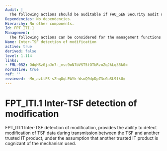 ```yaml
---
Audit: |
  The following actions should be auditable if FAU_GEN Security audit data generation is included in the PP, PP-Module, functional package or ST: a) minimal: the detection of modification of transmitted TSF data; b) basic: the action taken upon detection of modification of transmitted TSF data.
Dependencies: No dependencies.
Hierarchy: No other components.
Id: FPT_ITI.1
Management: |
  The following actions can be considered for the management functions in FMT: a) there are no management activities foreseen.
Name: Inter-TSF detection of modification
active: true
derived: false
level: 1.114
links:
- FML-052: OdqHSzGjaJn7-_msc9oN7bVST5tOTbRzoZqJkLq35k0=
normative: true
ref: ''
reviewed: -Mn_azLtPS-sZhqOqLPAYk-WsoQ9dpDpZ3cGuSL9fkU=
---
```


# FPT_ITI.1 Inter-TSF detection of modification

FPT_ITI.1 Inter-TSF detection of modification, provides the ability to detect modification of TSF data during transmission between the TSF and another trusted IT product, under the assumption that another trusted IT product is cognizant of the mechanism used.